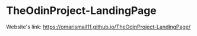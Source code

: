 # TheOdinProject-LandingPage
Website's link: https://omarismail11.github.io/TheOdinProject-LandingPage/
